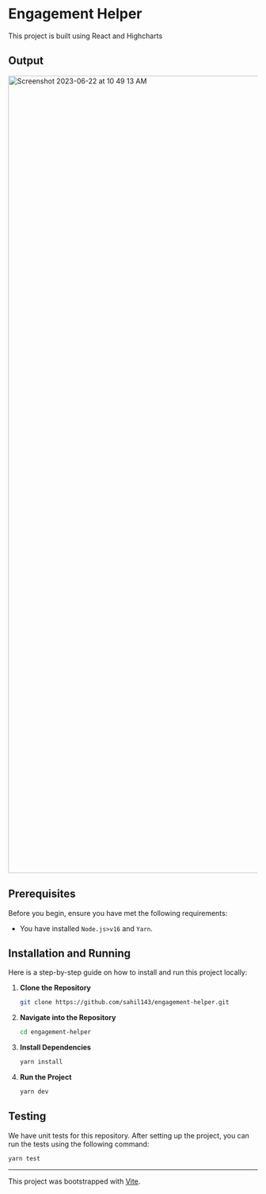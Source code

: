 # Engagement Helper

This project is built using React and Highcharts

## Output
<img width="1606" alt="Screenshot 2023-06-22 at 10 49 13 AM" src="https://github.com/sahil143/engagement-helper/assets/9278015/38670a9c-c1a3-4c61-acf1-cc4974fa6c33">

## Prerequisites

Before you begin, ensure you have met the following requirements:

- You have installed `Node.js>v16` and `Yarn`.

## Installation and Running

Here is a step-by-step guide on how to install and run this project locally:

1. **Clone the Repository**

   ```bash
   git clone https://github.com/sahil143/engagement-helper.git
   ```

2. **Navigate into the Repository**

   ```bash
   cd engagement-helper
   ```

3. **Install Dependencies**

   ```bash
   yarn install
   ```

4. **Run the Project**

   ```bash
   yarn dev
   ```

## Testing

We have unit tests for this repository. After setting up the project, you can run the tests using the following command:

```bash
yarn test
```

---

This project was bootstrapped with [Vite](https://vitejs.dev/).
